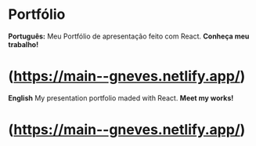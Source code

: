 # Portfólio
**Português:**
Meu Portfólio de apresentação feito com React.
**Conheça meu trabalho!**
# (https://main--gneves.netlify.app/)

**English**
My presentation portfolio maded with React.
**Meet my works!**
# (https://main--gneves.netlify.app/)
